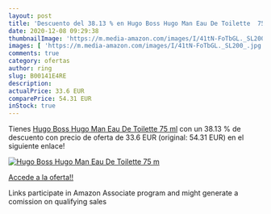 ```yaml
---
layout: post
title: 'Descuento del 38.13 % en Hugo Boss Hugo Man Eau De Toilette  75 m'
date: 2020-12-08 09:29:38
thumbnailImage: 'https://m.media-amazon.com/images/I/41tN-FoTbGL._SL200_.jpg'
images: [ 'https://m.media-amazon.com/images/I/41tN-FoTbGL._SL200_.jpg' ]
comments: true
category: ofertas
author: ring
slug: B00141E4RE
description:
actualPrice: 33.6 EUR
comparePrice: 54.31 EUR
inStock: true
---
```


Tienes [Hugo Boss Hugo Man Eau De Toilette  75 ml](https://www.amazon.fr/dp/B00141E4RE/?tag=tolees0d-21) con un 38.13 % de descuento con precio de oferta de 33.6 EUR (original: 54.31 EUR) en el siguiente enlace!

[![Hugo Boss Hugo Man Eau De Toilette  75 m](https://m.media-amazon.com/images/I/41tN-FoTbGL._SL200_.jpg)](https://www.amazon.fr/dp/B00141E4RE/?tag=tolees0d-21)

[Accede a la oferta!!](https://www.amazon.fr/dp/B00141E4RE/?tag=tolees0d-21)

Links participate in Amazon Associate program and might generate a comission on qualifying sales



